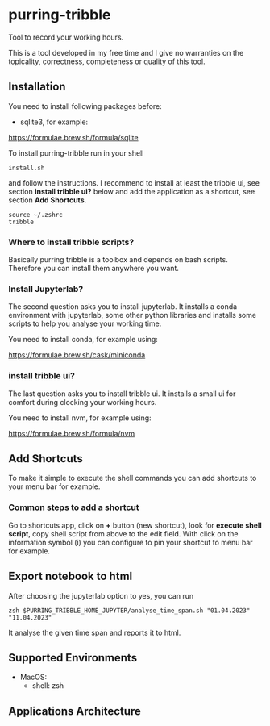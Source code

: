 # purring-tribble

Tool to record your working hours.

This is a tool developed in my free time and I give no warranties on the topicality, correctness, completeness or quality of this tool.

## Installation

You need to install following packages before:

- sqlite3, for example:

https://formulae.brew.sh/formula/sqlite

To install purring-tribble run in your shell

```shell
install.sh
```

and follow the instructions. I recommend to install at least the tribble ui, see section __install tribble ui?__ below and add the application as a shortcut, see section __Add Shortcuts__.

```shell
source ~/.zshrc
tribble
```

### Where to install tribble scripts?

Basically purring tribble is a toolbox and depends on bash scripts. Therefore you can install them anywhere you want.

### Install Jupyterlab?

The second question asks you to install jupyterlab. It installs a conda environment with jupyterlab, some other python libraries and installs some scripts to help you analyse your working time.

You need to install conda, for example using:

https://formulae.brew.sh/cask/miniconda

### install tribble ui?

The last question asks you to install tribble ui. It installs a small ui for comfort during clocking your working hours.

You need to install nvm, for example using:

https://formulae.brew.sh/formula/nvm

## Add Shortcuts

To make it simple to execute the shell commands you can add shortcuts to your menu bar for example.

### Common steps to add a shortcut

Go to shortcuts app, click on __+__ button (new shortcut), look for __execute shell script__, copy shell script from above to the edit field. With click on the information symbol (i) you can configure to pin your shortcut to menu bar for example.

## Export notebook to html

After choosing the jupyterlab option to yes, you can run

```shell
zsh $PURRING_TRIBBLE_HOME_JUPYTER/analyse_time_span.sh "01.04.2023" "11.04.2023"
```

It analyse the given time span and reports it to html.

## Supported Environments

- MacOS:
  - shell: zsh

## Applications Architecture

